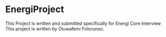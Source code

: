 # EnergiProject

This Project is written and submitted specifically for Energi Core Interview
This project is written by Oluwafemi Folorunso.




